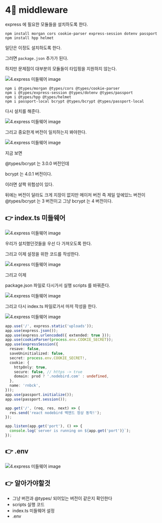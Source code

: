 # 4📌 middleware 


express 에 필요한 모듈들을 설치하도록 한다.

```
npm install morgan cors cookie-parser express-session dotenv passport
npm install hpp helmet
```

일단은 이정도 설치하도록 한다.

그러면 `package.json` 추가가 된다. 

하지만 문제점이 대부분의 모듈들이 타입핑을 지원하지 않는다.

![4.express 미들웨어 image](https://slid-capture.s3.ap-northeast-2.amazonaws.com/public/capture_images/770dacec058f45b1b4ae389fca3fa8c7/78747bbb-3182-45ad-8760-3304bab2ec50.png)
```
npm i @types/morgan @types/cors @types/cookie-parser
npm i @types/express-session @types/dotenv @types/passport
npm i @types/hpp @types/helmet
npm i passport-local bcrypt @types/bcrypt @types/passport-local
```

다시 설치를 해준다.

![4.express 미들웨어 image](https://slid-capture.s3.ap-northeast-2.amazonaws.com/public/capture_images/770dacec058f45b1b4ae389fca3fa8c7/2530fcba-a9b5-457b-a5ec-7bc58695c6ba.png)


그리고 중요한게 버전이 일치하는지 봐야한다.

![4.express 미들웨어 image](https://slid-capture.s3.ap-northeast-2.amazonaws.com/public/capture_images/770dacec058f45b1b4ae389fca3fa8c7/d85e8952-c3ec-4af3-b65e-8968c849278c.png)


지금 보면


@types/bcrypt 는 3.0.0 버전인데


bcrypt 는 4.0.1 버전이다.


이러면 살짝 위험성이 있다.


뒤에는 버전이 달라도 크게 지장이 없지만 메이저 버전 즉 제일 앞에있느 버전이 @types/bcrypt 는 3 버전이고 그냥 bcrypt 는 4 버전이다.


## 👉 index.ts 미들웨어


![4.express 미들웨어 image](https://slid-capture.s3.ap-northeast-2.amazonaws.com/public/capture_images/770dacec058f45b1b4ae389fca3fa8c7/7cc56d72-05ae-4b9f-b86e-8b69e6a54d9f.png)


우리가 설치했던것들을 우선 다 가져오도록 한다.


그리고 이제 설정을 위한 코드를 작성한다.

![4.express 미들웨어 image](https://slid-capture.s3.ap-northeast-2.amazonaws.com/public/image_upload/770dacec058f45b1b4ae389fca3fa8c7/c9629d73-2e56-462a-86ed-cabb67b90271.png)

그리고 이제

package.json 파일로 다시가서 실행 scripts 를 바꿔준다.

![4.express 미들웨어 image](https://slid-capture.s3.ap-northeast-2.amazonaws.com/public/capture_images/770dacec058f45b1b4ae389fca3fa8c7/8b6d294f-510d-4436-9d37-5fcc92f5adeb.png)


그리고 다시 index.ts 파일로가서 마저 작성을 한다.

![4.express 미들웨어 image](https://slid-capture.s3.ap-northeast-2.amazonaws.com/public/capture_images/770dacec058f45b1b4ae389fca3fa8c7/827e6f34-94ed-44da-ad66-537713aada2a.png)

```ts
app.use('/', express.static('uploads'));
app.use(express.json());
app.use(express.urlencoded({ extended: true }));
app.use(cookieParser(process.env.COOKIE_SECRET));
app.use(expressSession({
  resave: false,
  saveUninitialized: false,
  secret: process.env.COOKIE_SECRET!,
  cookie: {
    httpOnly: true,
    secure: false, // https -> true
    domain: prod ? '.nodebird.com' : undefined,
  },
  name: 'rnbck',
}));
app.use(passport.initialize());
app.use(passport.session());

app.get('/', (req, res, next) => {
  res.send('react nodebird 백엔드 정상 동작!');
});

app.listen(app.get('port'), () => {
  console.log(`server is running on ${app.get('port')}`);
});
```

## 👉 .env

![4.express 미들웨어 image](https://slid-capture.s3.ap-northeast-2.amazonaws.com/public/capture_images/770dacec058f45b1b4ae389fca3fa8c7/5278226f-a792-4954-9178-ab2069c3c5c8.png)


## 👉 알아가야할것

- 그냥 버전과 @types/ 되어있는 버전이 같은지 확인한다
- scripts 실행 코드 
- index.ts 미들웨어 설정
- .env 